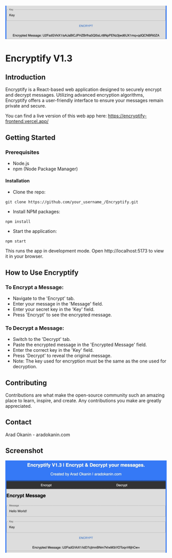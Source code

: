![Screenshot2](src/Screenshots/Screenshot2.jpg "screenshot2")

# Encryptify V1.3

## Introduction

Encryptify is a React-based web application designed to securely encrypt and decrypt messages. Utilizing advanced encryption algorithms, Encryptify offers a user-friendly interface to ensure your messages remain private and secure.

You can find a live version of this web app here: https://encryptify-frontend.vercel.app/

## Getting Started

### Prerequisites
- Node.js
- npm (Node Package Manager)

#### Installation
- Clone the repo:

```
git clone https://github.com/your_username_/Encryptify.git
```

- Install NPM packages:

```
npm install
```

- Start the application:

```
npm start
```

This runs the app in development mode. Open http://localhost:5173 to view it in your browser.

## How to Use Encryptify

### To Encrypt a Message:
- Navigate to the 'Encrypt' tab.
- Enter your message in the 'Message' field.
- Enter your secret key in the 'Key' field.
- Press 'Encrypt' to see the encrypted message.

### To Decrypt a Message:
- Switch to the 'Decrypt' tab.
- Paste the encrypted message in the 'Encrypted Message' field.
- Enter the correct key in the 'Key' field.
- Press 'Decrypt' to reveal the original message.
- Note: The key used for encryption must be the same as the one used for decryption.

## Contributing
Contributions are what make the open-source community such an amazing place to learn, inspire, and create. Any contributions you make are greatly appreciated.

## Contact
Arad Okanin - aradokanin.com

## Screenshot

![Screenshot1](src/Screenshots/Screenshot1.jpg "screenshot1")

